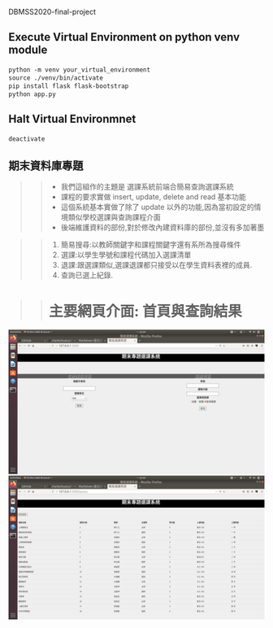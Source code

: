 DBMSS2020-final-project

## Execute Virtual Environment on python venv module 
    python -m venv your_virtual_environment
    source ./venv/bin/activate   
    pip install flask flask-bootstrap
    python app.py  
## Halt Virtual Environmnet
    deactivate  
    
## 期末資料庫專題

>>* 我們這組作的主題是 選課系統前端合簡易查詢選課系統
>>* 課程的要求實做 insert, update, delete and read 基本功能
>>* 這個系統基本實做了除了 update 以外的功能,因為當初設定的情境類似學校選課與查詢課程介面
>>* 後端維護資料的部份,對於修改內建資料庫的部份,並沒有多加著墨  

>>1. 簡易搜尋:以教師關鍵字和課程關鍵字還有系所為搜尋條件
>>2. 選課:以學生學號和課程代碼加入選課清單
>>3. 退課:跟選課類似,選課退課都只接受以在學生資料表裡的成員.
>>4. 查詢已選上紀錄.

>># 主要網頁介面: 首頁與查詢結果  
![Alt text](./Cover.png)
![Alt text](./result.png)
